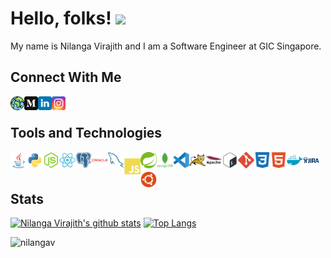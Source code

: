 
# Hello, folks! <img src="https://raw.githubusercontent.com/MartinHeinz/MartinHeinz/master/wave.gif" width="30px">

My name is Nilanga Virajith and I am a Software Engineer at GIC Singapore.

## Connect With Me

[<img align="left" alt="nilangav.github.io" width="22px" src="https://raw.githubusercontent.com/nilangav/nilangav/master/assets/icons/social/web.svg" color="#FFF" />][website]
[<img align="left" alt="nilangav.github.io" width="22px" src="https://raw.githubusercontent.com/nilangav/nilangav/master/assets/icons/social/medium.svg"/>][medium]
[<img align="left" alt="nilangav | LinkedIn" width="22px" src="https://raw.githubusercontent.com/nilangav/nilangav/master/assets/icons/social/linkedin.svg"/>][linkedin]
[<img align="left" alt="cl0ud_piercer | Instagram" width="22px" src="https://raw.githubusercontent.com/nilangav/nilangav/master/assets/icons/social/instagram.svg"/>][instagram]
<br>

## Tools and Technologies
<img align="left" alt="Java" width="26px" src="https://raw.githubusercontent.com/nilangav/nilangav/master/assets/icons/languages/java.svg" style="margin-bottom:5px"/>
<img align="left" alt="Python" width="26px" src="https://raw.githubusercontent.com/nilangav/nilangav/master/assets/icons/languages/python.svg" style="margin-bottom:5px"/>
<img align="left" alt="NodeJS" width="26px" src="https://raw.githubusercontent.com/nilangav/nilangav/master/assets/icons/languages/nodejs.svg" style="margin-bottom:5px"/>

<img align="left" alt="React" width="26px" src="https://raw.githubusercontent.com/nilangav/nilangav/master/assets/icons/js-libraries-frameworks/react.svg" style="margin-bottom:5px"/>
<img align="left" alt="Postgresql" width="26px" src="https://raw.githubusercontent.com/nilangav/nilangav/master/assets/icons/database/postgresql.svg" style="margin-bottom:5px"/>
<img align="left" alt="Oracle" width="26px" src="https://raw.githubusercontent.com/nilangav/nilangav/master/assets/icons/database/oracle.svg" style="margin-bottom:5px"/>
<img align="left" alt="MySQL" width="26px" src="https://raw.githubusercontent.com/nilangav/nilangav/master/assets/icons/database/mysql.svg" style="margin-bottom:5px"/>
<img align="left" alt="js" width="26px" src="https://raw.githubusercontent.com/nilangav/nilangav/master/assets/icons/web-languages/js.svg" style="margin-top:10px" style="margin-bottom:5px"/>
<img align="left" alt="css" width="26px" src="https://raw.githubusercontent.com/nilangav/nilangav/master/assets/icons/frameworks/spring.svg" style="margin-bottom:5px"/>
<img align="left" alt="mongodb" width="26px" src="https://raw.githubusercontent.com/nilangav/nilangav/master/assets/icons/database/mongodb.svg" style="margin-bottom:5px"/>
<img align="left" alt="visual-studio" width="26px" src="https://raw.githubusercontent.com/nilangav/nilangav/master/assets/icons/code-editors/vscode.svg" style="margin-bottom:5px"/>
<img align="left" alt="tomcat" width="26px" src="https://raw.githubusercontent.com/nilangav/nilangav/master/assets/icons/server/tomcat.svg" style="margin-bottom:5px"/>
<img align="left" alt="apache" width="26px" src="https://raw.githubusercontent.com/nilangav/nilangav/master/assets/icons/server/apache.svg" style="margin-bottom:5px"/>
<img align="left" alt="Terminal" width="26px" src="https://raw.githubusercontent.com/nilangav/nilangav/master/assets/icons/languages/bash.svg" style="margin-bottom:5px"/>
<img align="left" alt="git" width="26px" src="https://raw.githubusercontent.com/nilangav/nilangav/master/assets/icons/version/git.svg" style="margin-bottom:5px"/>
<img align="left" alt="css" width="26px" src="https://raw.githubusercontent.com/nilangav/nilangav/master/assets/icons/web-languages/css3.svg" style="margin-bottom:5px"/>
<img align="left" alt="html" width="26px" src="https://raw.githubusercontent.com/nilangav/nilangav/master/assets/icons/web-languages/html5.svg" style="margin-bottom:5px"/>
<img align="left" alt="Docker" width="26px" src="https://raw.githubusercontent.com/nilangav/nilangav/master/assets/icons/services/docker.svg" style="margin-bottom:5px"/>
<img align="left" alt="Jira" width="26px" src="https://raw.githubusercontent.com/nilangav/nilangav/master/assets/icons/issue-tracking/jira.svg" style="margin-bottom:5px"/>
<img align="left" alt="Ubunutu" width="26px" src="https://raw.githubusercontent.com/nilangav/nilangav/master/assets/icons/linux/ubuntu.svg" style="margin-bottom:5px"/>

<br>
<br>

## Stats
[![Nilanga Virajith's github stats](https://github-readme-stats.vercel.app/api?username=nilangav&show_icons=true&theme=nord&count_private=true&show_icons=true)](https://github.com/anuraghazra/github-readme-stats)  [![Top Langs](https://github-readme-stats.vercel.app/api/top-langs/?username=nilangav&theme=nord&layout=compact)](https://github.com/anuraghazra/github-readme-stats)
<p><img src="https://github-readme-streak-stats.herokuapp.com/?user=nilangav&theme=algolia" alt="nilangav"  /></p>

[website]: https://nilangav.github.io/
[instagram]: https://www.instagram.com/___nilanga___/?hl=en
[linkedin]: https://www.linkedin.com/in/nilangav/
[medium]: https://medium.com/@nilangav
